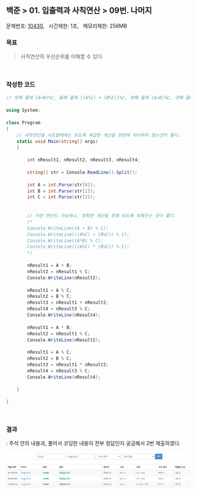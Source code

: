 
## 백준 > 01. 입출력과 사칙연산 > 09번. 나머지    
문제번호: [10430](https://www.acmicpc.net/problem/10430), &nbsp; 시간제한: 1초, &nbsp; 메모리제한: 256MB

### 목표
>사칙연산의 우선순위를 이해할 수 있다.     

<br>

### 작성한 코드   

```cs
// 첫째 줄에 (A+B)%C, 둘째 줄에 ((A%C) + (B%C))%C, 셋째 줄에 (A×B)%C, 넷째 줄에 ((A%C) × (B%C))%C를 출력한다.

using System;

class Program
{
    // 사칙연산을 시도할때에는 되도록 복잡한 계산을 한번에 처리하지 않는것이 좋다.
    static void Main(string[] args)
    {        
        
        int nResult1, nResult2, nResult3, nResult4;

        string[] str = Console.ReadLine().Split();

        int A = int.Parse(str[0]);
        int B = int.Parse(str[1]);
        int C = int.Parse(str[2]);


        // 이런 연산도 가능하나, 정확한 계산을 위해 되도록 피해주는 것이 좋다.
        /*
        Console.WriteLine((A + B) % C);
        Console.WriteLine(((A%C) + (B%C)) % C);
        Console.WriteLine((A*B) % C);
        Console.WriteLine(((A%C) * (B%C)) % C);
        */

        nResult1 = A + B;
        nResult2 = nResult1 % C;
        Console.WriteLine(nResult2);

        nResult1 = A % C;
        nResult2 = B % C;
        nResult3 = nResult1 + nResult2;
        nResult4 = nResult3 % C;
        Console.WriteLine(nResult4);

        nResult1 = A * B;
        nResult2 = nResult1 % C;
        Console.WriteLine(nResult2);

        nResult1 = A % C;
        nResult2 = B % C;
        nResult3 = nResult1 * nResult2;
        nResult4 = nResult3 % C;
        Console.WriteLine(nResult4);

    }
        
}
```

<br>

### 결과    
: 주석 안의 내용과, 풀어서 코딩한 내용이 전부 정답인지 궁금해서 2번 제출하였다.

![01단계 09번문항 제출결과](09_result_Img.png)
